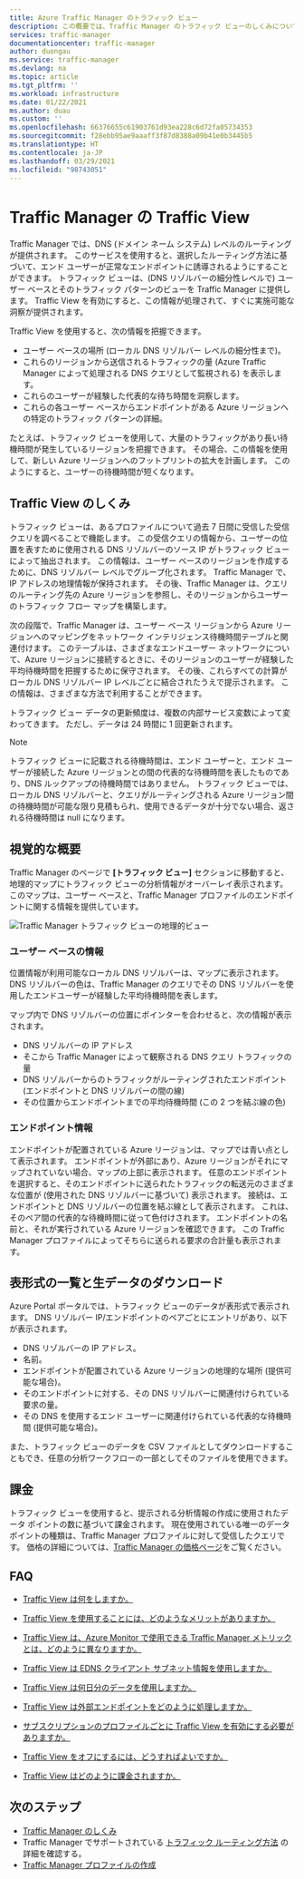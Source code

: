 ```yaml
---
title: Azure Traffic Manager のトラフィック ビュー
description: この概要では、Traffic Manager のトラフィック ビューのしくみについて説明します。
services: traffic-manager
documentationcenter: traffic-manager
author: duongau
ms.service: traffic-manager
ms.devlang: na
ms.topic: article
ms.tgt_pltfrm: ''
ms.workload: infrastructure
ms.date: 01/22/2021
ms.author: duau
ms.custom: ''
ms.openlocfilehash: 66376655c61903761d93ea228c6d72fa05734353
ms.sourcegitcommit: f28ebb95ae9aaaff3f87d8388a09b41e0b3445b5
ms.translationtype: HT
ms.contentlocale: ja-JP
ms.lasthandoff: 03/29/2021
ms.locfileid: "98743051"
---
```

# <a name="traffic-manager-traffic-view"></a>Traffic Manager の Traffic View

Traffic Manager では、DNS (ドメイン ネーム システム) レベルのルーティングが提供されます。 このサービスを使用すると、選択したルーティング方法に基づいて、エンド ユーザーが正常なエンドポイントに誘導されるようにすることができます。 トラフィック ビューは、(DNS リゾルバーの細分性レベルで) ユーザー ベースとそのトラフィック パターンのビューを Traffic Manager に提供します。 Traffic View を有効にすると、この情報が処理されて、すぐに実施可能な洞察が提供されます。 

Traffic View を使用すると、次の情報を把握できます。
- ユーザー ベースの場所 (ローカル DNS リゾルバー レベルの細分性まで)。
- これらのリージョンから送信されるトラフィックの量 (Azure Traffic Manager によって処理される DNS クエリとして監視される) を表示します。
- これらのユーザーが経験した代表的な待ち時間を洞察します。
- これらの各ユーザー ベースからエンドポイントがある Azure リージョンへの特定のトラフィック パターンの詳細。 

たとえば、トラフィック ビューを使用して、大量のトラフィックがあり長い待機時間が発生しているリージョンを把握できます。 その場合、この情報を使用して、新しい Azure リージョンへのフットプリントの拡大を計画します。 このようにすると、ユーザーの待機時間が短くなります。

## <a name="how-traffic-view-works"></a>Traffic View のしくみ

トラフィック ビューは、あるプロファイルについて過去 7 日間に受信した受信クエリを調べることで機能します。 この受信クエリの情報から、ユーザーの位置を表すために使用される DNS リゾルバーのソース IP がトラフィック ビューによって抽出されます。 この情報は、ユーザー ベースのリージョンを作成するために、DNS リゾルバー レベルでグループ化されます。 Traffic Manager で、IP アドレスの地理情報が保持されます。 その後、Traffic Manager は、クエリのルーティング先の Azure リージョンを参照し、そのリージョンからユーザーのトラフィック フロー マップを構築します。
 
次の段階で、Traffic Manager は、ユーザー ベース リージョンから Azure リージョンへのマッピングをネットワーク インテリジェンス待機時間テーブルと関連付けます。 このテーブルは、さまざまなエンドユーザー ネットワークについて、Azure リージョンに接続するときに、そのリージョンのユーザーが経験した平均待機時間を把握するために保守されます。 その後、これらすべての計算がローカル DNS リゾルバー IP レベルごとに結合されたうえで提示されます。 この情報は、さまざまな方法で利用することができます。

トラフィック ビュー データの更新頻度は、複数の内部サービス変数によって変わってきます。 ただし、データは 24 時間に 1 回更新されます。

>[!NOTE]
>トラフィック ビューに記載される待機時間は、エンド ユーザーと、エンド ユーザーが接続した Azure リージョンとの間の代表的な待機時間を表したものであり、DNS ルックアップの待機時間ではありません。 トラフィック ビューでは、ローカル DNS リゾルバーと、クエリがルーティングされる Azure リージョン間の待機時間が可能な限り見積もられ、使用できるデータが十分でない場合、返される待機時間は null になります。 

## <a name="visual-overview"></a>視覚的な概要

Traffic Manager のページで **[トラフィック ビュー]** セクションに移動すると、地理的マップにトラフィック ビューの分析情報がオーバーレイ表示されます。 このマップは、ユーザー ベースと、Traffic Manager プロファイルのエンドポイントに関する情報を提供しています。

![Traffic Manager トラフィック ビューの地理的ビュー][1]

### <a name="user-base-information"></a>ユーザー ベースの情報

位置情報が利用可能なローカル DNS リゾルバーは、マップに表示されます。 DNS リゾルバーの色は、Traffic Manager のクエリでその DNS リゾルバーを使用したエンドユーザーが経験した平均待機時間を表します。

マップ内で DNS リゾルバーの位置にポインターを合わせると、次の情報が表示されます。
- DNS リゾルバーの IP アドレス
- そこから Traffic Manager によって観察される DNS クエリ トラフィックの量
- DNS リゾルバーからのトラフィックがルーティングされたエンドポイント (エンドポイントと DNS リゾルバーの間の線) 
- その位置からエンドポイントまでの平均待機時間 (この 2 つを結ぶ線の色)

### <a name="endpoint-information"></a>エンドポイント情報

エンドポイントが配置されている Azure リージョンは、マップでは青い点として表示されます。 エンドポイントが外部にあり、Azure リージョンがそれにマップされていない場合、マップの上部に表示されます。 任意のエンドポイントを選択すると、そのエンドポイントに送られたトラフィックの転送元のさまざまな位置が (使用された DNS リゾルバーに基づいて) 表示されます。 接続は、エンドポイントと DNS リゾルバーの位置を結ぶ線として表示されます。 これは、そのペア間の代表的な待機時間に従って色付けされます。 エンドポイントの名前と、それが実行されている Azure リージョンを確認できます。 この Traffic Manager プロファイルによってそちらに送られる要求の合計量も表示されます。


## <a name="tabular-listing-and-raw-data-download"></a>表形式の一覧と生データのダウンロード

Azure Portal ポータルでは、トラフィック ビューのデータが表形式で表示されます。 DNS リゾルバー IP/エンドポイントのペアごとにエントリがあり、以下が表示されます。

* DNS リゾルバーの IP アドレス。
* 名前。
* エンドポイントが配置されている Azure リージョンの地理的な場所 (提供可能な場合)。
* そのエンドポイントに対する、その DNS リゾルバーに関連付けられている要求の量。
* その DNS を使用するエンド ユーザーに関連付けられている代表的な待機時間 (提供可能な場合)。 

また、トラフィック ビューのデータを CSV ファイルとしてダウンロードすることもでき、任意の分析ワークフローの一部としてそのファイルを使用できます。

## <a name="billing"></a>課金

トラフィック ビューを使用すると、提示される分析情報の作成に使用されたデータ ポイントの数に基づいて課金されます。 現在使用されている唯一のデータ ポイントの種類は、Traffic Manager プロファイルに対して受信したクエリです。 価格の詳細については、[Traffic Manager の価格ページ](https://azure.microsoft.com/pricing/details/traffic-manager/)をご覧ください。

## <a name="faqs"></a>FAQ

* [Traffic View は何をしますか。](./traffic-manager-faqs.md#what-does-traffic-view-do)

* [Traffic View を使用することには、どのようなメリットがありますか。](./traffic-manager-faqs.md#how-can-i-benefit-from-using-traffic-view)

* [Traffic View は、Azure Monitor で使用できる Traffic Manager メトリックとは、どのように異なりますか。](./traffic-manager-faqs.md#how-is-traffic-view-different-from-the-traffic-manager-metrics-available-through-azure-monitor)

* [Traffic View は EDNS クライアント サブネット情報を使用しますか。](./traffic-manager-faqs.md#does-traffic-view-use-edns-client-subnet-information)

* [Traffic View は何日分のデータを使用しますか。](./traffic-manager-faqs.md#how-many-days-of-data-does-traffic-view-use)

* [Traffic View は外部エンドポイントをどのように処理しますか。](./traffic-manager-faqs.md#how-does-traffic-view-handle-external-endpoints)

* [サブスクリプションのプロファイルごとに Traffic View を有効にする必要がありますか。](./traffic-manager-faqs.md#do-i-need-to-enable-traffic-view-for-each-profile-in-my-subscription)

* [Traffic View をオフにするには、どうすればよいですか。](./traffic-manager-faqs.md#how-can-i-turn-off-traffic-view)

* [Traffic View はどのように課金されますか。](./traffic-manager-faqs.md#how-does-traffic-view-billing-work)

## <a name="next-steps"></a>次のステップ

- [Traffic Manager のしくみ](traffic-manager-overview.md)
- Traffic Manager でサポートされている [トラフィック ルーティング方法](traffic-manager-routing-methods.md) の詳細を確認する。
- [Traffic Manager プロファイルの作成](./quickstart-create-traffic-manager-profile.md)

<!--Image references-->
[1]: ./media/traffic-manager-traffic-view-overview/trafficview.png